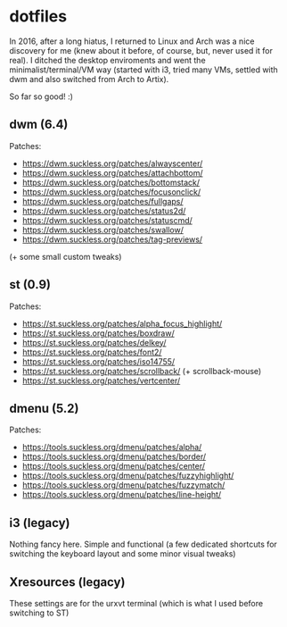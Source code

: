 # dotfiles
In 2016, after a long hiatus, I returned to Linux and Arch was a nice discovery for me (knew about it before, of course, but, never used it for real). I ditched the desktop enviroments and went the minimalist/terminal/VM way (started with i3, tried many VMs, settled with dwm and also switched from Arch to Artix).

So far so good! :)

## dwm (6.4)

Patches:

- https://dwm.suckless.org/patches/alwayscenter/
- https://dwm.suckless.org/patches/attachbottom/
- https://dwm.suckless.org/patches/bottomstack/
- https://dwm.suckless.org/patches/focusonclick/
- https://dwm.suckless.org/patches/fullgaps/
- https://dwm.suckless.org/patches/status2d/
- https://dwm.suckless.org/patches/statuscmd/
- https://dwm.suckless.org/patches/swallow/
- https://dwm.suckless.org/patches/tag-previews/

(+ some small custom tweaks)

## st (0.9)

Patches:

- https://st.suckless.org/patches/alpha_focus_highlight/
- https://st.suckless.org/patches/boxdraw/
- https://st.suckless.org/patches/delkey/
- https://st.suckless.org/patches/font2/
- https://st.suckless.org/patches/iso14755/
- https://st.suckless.org/patches/scrollback/ (+ scrollback-mouse)
- https://st.suckless.org/patches/vertcenter/

## dmenu (5.2)

Patches:

- https://tools.suckless.org/dmenu/patches/alpha/
- https://tools.suckless.org/dmenu/patches/border/
- https://tools.suckless.org/dmenu/patches/center/
- https://tools.suckless.org/dmenu/patches/fuzzyhighlight/
- https://tools.suckless.org/dmenu/patches/fuzzymatch/
- https://tools.suckless.org/dmenu/patches/line-height/

## i3 (legacy)

Nothing fancy here. Simple and functional (a few dedicated shortcuts for switching the keyboard layout and some minor visual tweaks)

## Xresources (legacy)

These settings are for the urxvt terminal (which is what I used before switching to ST)
